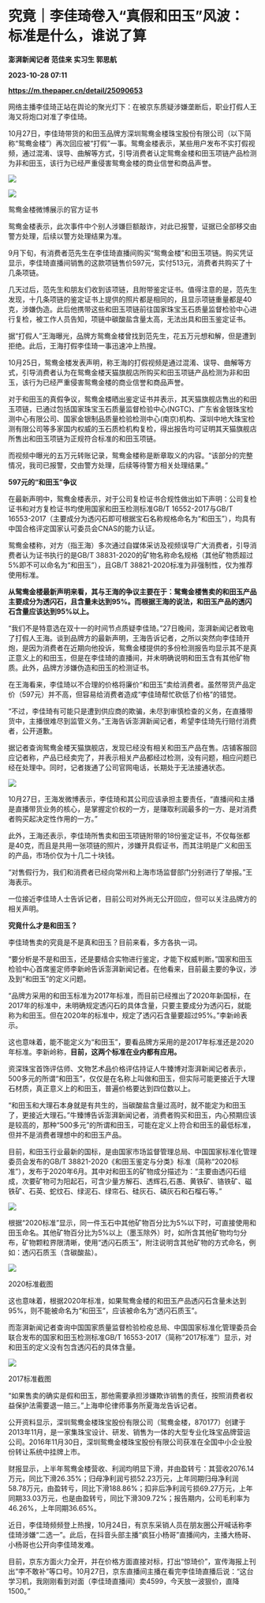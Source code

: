 # 究竟｜李佳琦卷入“真假和田玉”风波：标准是什么，谁说了算
**澎湃新闻记者 范佳来 实习生 郭思航**

**2023-10-28 07:11**

**https://m.thepaper.cn/detail/25090653**

网络主播李佳琦正站在舆论的聚光灯下：在被京东质疑涉嫌垄断后，职业打假人王海又将炮口对准了李佳琦。

10月27日，李佳琦带货的和田玉品牌方深圳鸳鸯金楼珠宝股份有限公司（以下简称“鸳鸯金楼”）再次回应被“打假”一事。鸳鸯金楼表示，某些用户发布不实打假视频，通过混淆、误导、曲解等方式，引导消费者认定鸳鸯金楼和田玉项链产品检测为非和田玉，该行为已经严重侵害鸳鸯金楼的商业信誉和商品声誉。

![](https://imagecloud.thepaper.cn/thepaper/image/275/944/585.jpg)

![](https://imagecloud.thepaper.cn/thepaper/image/275/944/403.jpg)

鸳鸯金楼微博展示的官方证书

鸳鸯金楼表示，此次事件中个别人涉嫌巨额敲诈，对此已报警，证据已全部移交由警方处理，后续以警方处理结果为准。

9月下旬，有消费者范先生在李佳琦直播间购买“鸳鸯金楼”和田玉项链。购买凭证显示，李佳琦直播间销售的这款项链售价597元，实付513元，消费者共购买了十几条项链。

几天过后，范先生和朋友们收到该项链，且附带鉴定证书。值得注意的是，范先生发现，十几条项链的鉴定证书上提供的照片都是相同的，且显示项链重量都是40克，涉嫌伪造。此后他携带这些和田玉项链前往国家珠宝玉石质量监督检验中心进行复检，被工作人员告知，项链中碳酸盐含量太高，无法出具和田玉鉴定证书。

据“打假人”王海曝光，品牌方鸳鸯金楼曾找到范先生，花五万元想和解，但是遭到拒绝。此后，王海打假李佳琦一事迅速冲上热搜。

10月25日，鸳鸯金楼发表声明，称王海的打假视频是通过混淆、误导、曲解等方式，引导消费者认为在鸳鸯金楼天猫旗舰店所购买和田玉项链产品检测为非和田玉，该行为已经严重侵害鸳鸯金楼的商业信誉和商品声誉。

对于和田玉的真假争议，鸳鸯金楼晒出鉴定证书并表示，其天猫旗舰店售出的和田玉项链，已通过包括国家珠宝玉石质量监督检验中心(NGTC)、广东省金银珠宝检测中心有限公司、国家金银制品质量检验检测中心(南京)机构、深圳中地大珠宝检测有限公司等多家国内权威的玉石质检机构复检，得出报告均可证明其天猫旗舰店所售出和田玉项链为正规符合标准的和田玉项链。

而视频中曝光的五万元转账记录，鸳鸯金楼称是断章取义的内容。“该部分的完整情况，我司已报警，交由警方处理，后续等待警方相关处理结果。”

**597元的“和田玉”争议**

在最新声明中，鸳鸯金楼表示，对于公司复检证书合规性做出如下声明：公司复检证书和对方复检证书均使用国家和田玉检测标准GB/T 16552-2017与GB/T 16553-2017（主要成分为透闪石即可根据宝石名称规格命名为“和田玉”），均具有中国合格评定国家认可委员会CNAS的能力认证。

鸳鸯金楼称，对方（指王海）多次通过自媒体采访及视频误导广大消费者，引导消费者认为证书执行的是GB/T 38831-2020的矿物名称命名规格（其他矿物质超过5%即不可以命名为“和田玉”），且GB/T 38821-2020标准为非强制性，仅为推荐使用标准。

**从鸳鸯金楼最新声明来看，其与王海的争议主要在于：鸳鸯金楼售卖的和田玉产品主要成分为透闪石，且含量未达到95%。而根据王海的说法，和田玉产品的透闪石含量应该达到95%以上。**

“我们不是特意选在双十一的时间节点质疑李佳琦。”27日晚间，澎湃新闻记者致电了打假人王海。谈到品牌方的最新声明，王海告诉记者，之所以突然向李佳琦开炮，是因为消费者在近期向他投诉，鸳鸯金楼提供的多份检测报告均显示其不是真正意义上的和田玉，但是在李佳琦的直播间，并未明确说明和田玉含有其他矿物质。此外，品牌方涉嫌伪造和田玉的检测证书。

在王海看来，李佳琦以不合理的价格将廉价“和田玉”卖给消费者。虽然带货产品定价（597元）并不高，但容易给消费者造成“李佳琦帮忙砍低了价格”的错觉。

“不过，李佳琦有可能只是遭到供应商的欺骗，未尽到审慎检查的义务，在直播带货中，主播很难尽到监管义务。”王海告诉澎湃新闻记者，希望李佳琦先行赔付消费者，公开道歉。

据记者查询鸳鸯金楼天猫旗舰店，发现已经没有相关和田玉产品在售。店铺客服回应记者称，产品已经卖完了，并表示相关产品都经过检测，没有问题，相应问题已经在处理中。同时，记者拨通了公司官网电话，长期处于无法接通状态。

![](https://imagecloud.thepaper.cn/thepaper/image/275/944/390.jpg)

10月27日，王海发微博表示，李佳琦和其公司应该承担主要责任，“直播间和主播是直播带货业务的核心，是掌握定价权的一方，是赚取利润最多的一方、是对消费者购买起决定性作用的一方。”

此外，王海还表示，李佳琦所售卖和田玉项链附带的18份鉴定证书，不仅每张都是40克，而且是共用一张项链的照片，涉嫌开具假证书，而其注明是广义和田玉的产品，市场价仅为十几二十块钱。

“对售假行为，我们和消费者已经向常州和上海市场监督部门分别进行了举报。”王海表示。

一位接近李佳琦人士告诉记者，目前公司对外尚无公开回应，但可以关注品牌方的相关声明。

**究竟什么才是和田玉？**

李佳琦售卖的究竟是不是真和田玉？目前来看，多方各执一词。

“要分析是不是和田玉，还是要结合实物进行鉴定，才能下权威判断。”国家和田玉检验中心首席鉴定师李新岭告诉澎湃新闻记者。在他看来，目前最主要的争议，涉及到“和田玉”的定义问题。

“品牌方采用的和田玉标准为2017年标准，而目前已经推出了2020年新国标，在2017年的标准中，未明确规定透闪石的具体含量，只要主要成分为透闪石，就能称为和田玉。但在2020年的标准中，规定了透闪石含量要超过95%。”李新岭表示。

这也意味着，能不能定义为“和田玉”，要看品牌方采用的是2017年标准还是2020年标准。李新岭称，**目前，这两个标准在业内都有应用。**

资深珠宝首饰评估师、文物艺术品价格评估持证人牛臻博对澎湃新闻记者表示，500多元的所谓“和田玉”，仅仅是在名称上叫做和田玉，但实际可能更接近于大理石材质，真正意义上的和田玉，普遍价格要达到四位数以上。

“和田玉和大理石本身就是有共生的，当碳酸盐含量过高时，就不能定为和田玉了，更接近大理石。”牛臻博告诉澎湃新闻记者，消费者购买和田玉，内心预期应该是较高的，那种“500多元”的所谓和田玉，可能在定义上符合和田玉的最低标准，但并不是消费者理想中的和田玉产品。

目前，和田玉行业最新的国标，是由国家市场监督管理总局、中国国家标准化管理委员会发布的GB/T 38821-2020《和田玉鉴定与分类》标准（简称“2020标准”），发布于2020年6月。其中对和田玉的矿物成分描述为：“主要由透闪石组成，次要矿物可为阳起石，可含少量方解石、透辉石,石愚、黄铁矿、铬铁矿、磁铁矿、石英、蛇纹石、绿泥石、绿帘石、硅灰石、磷灰石和石榴石等。”

![](https://imagecloud.thepaper.cn/thepaper/image/275/944/552.jpg)

根据“2020标准”显示，同一件玉石中其他矿物百分比为5%以下时，可直接使用和田玉命名。其他矿物百分比为5%以上（墨玉除外）时，如所含其他矿物均匀分布，矿物颗粒界限清晰，使用“透闪石质玉”，附注说明含其他矿物的方式命名，例如：透闪石质玉（含碳酸盐）。

![](https://imagecloud.thepaper.cn/thepaper/image/275/944/553.jpg)

2020标准截图

这也意味着，根据2020年标准，如果鸳鸯金楼的和田玉产品透闪石含量未达到95%，则不能被命名为“和田玉”，应该被命名为“透闪石质玉”。

而澎湃新闻记者查询中国国家质量监督检验检疫总局、中国国家标准化管理委员会联合发布的国家和田玉检测标准GB/T 16553-2017（简称“2017标准”）显示，对和田玉的定义没有包含透闪石的具体含量。

![](https://imagecloud.thepaper.cn/thepaper/image/276/28/790.png)

2017标准截图

“如果售卖的确实是假和田玉，那他需要承担涉嫌欺诈销售的责任，按照消费者权益保护法需要退一赔三。”上海申伦律师事务所夏海龙告诉记者。

公开资料显示，深圳鸳鸯金楼珠宝股份有限公司（鸳鸯金楼，870177）创建于2013年11月，是一家集珠宝设计、研发、销售为一体的大型专业化珠宝品牌营运公司。2016年11月30日，深圳鸳鸯金楼珠宝股份有限公司获准在全国中小企业股份转让系统中挂牌上市。

财报显示，上半年鸳鸯金楼营收、利润均明显下滑，并由盈转亏：其营收2076.14万元，同比下滑26.35%；归母净利润亏损52.23万元，上年同期归母净利润58.78万元，由盈转亏，同比下滑188.86%；扣非后净利润亏损69.27万元，上年同期33.03万元，也是由盈转亏，同比下滑309.72%；报告期内，公司毛利率为46.26%，上年同期36.65%。

近日，李佳琦频频登上热搜，10月24日，有京东采销人员在朋友圈公开喊话称李佳琦涉嫌“二选一”。此后，在抖音头部主播“疯狂小杨哥”直播间内，主播大杨哥、小杨哥也公开向李佳琦发难。

目前，京东方面火力全开，并在价格方面直接对标，打出“惊琦价”，宣传海报上刊出“李不敢补”等口号。10月27日，京东直播间主播在看完李佳琦直播后说：“这台学习机，我刚刚看到对面（李佳琦直播间）卖4599，今天放一波狠价，直降1500。”